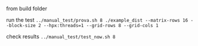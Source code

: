 from build folder

run the test
`../manual_test/prova.sh 8 ./example_dist --matrix-rows 16 --block-size 2 --hpx:threads=1 --grid-rows 8 --grid-cols 1`

check results
`../manual_test/test_now.sh 8`
